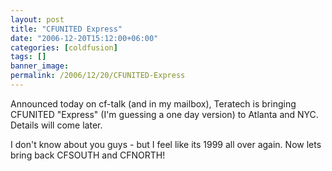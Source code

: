 ```yaml
---
layout: post
title: "CFUNITED Express"
date: "2006-12-20T15:12:00+06:00"
categories: [coldfusion]
tags: []
banner_image: 
permalink: /2006/12/20/CFUNITED-Express
---
```


Announced today on cf-talk (and in my mailbox), Teratech is bringing CFUNITED "Express" (I'm guessing a one day version) to Atlanta and NYC. Details will come later. 

I don't know about you guys - but I feel like its 1999 all over again. Now lets bring back CFSOUTH and CFNORTH!